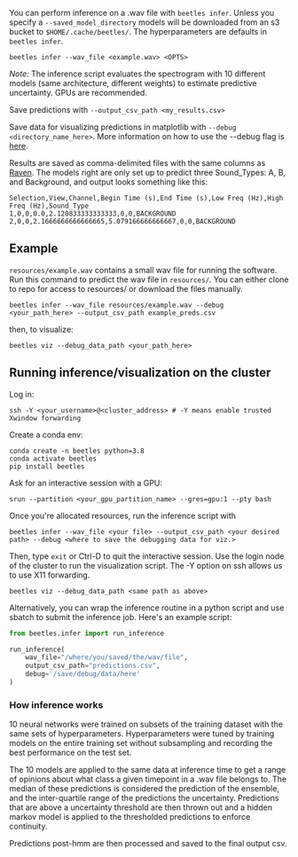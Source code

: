 You can perform inference on a .wav file with `beetles infer`. Unless you specify a `--saved_model_directory` models will be downloaded from an s3 bucket to `$HOME/.cache/beetles/`. The hyperparameters are defaults in `beetles infer`.

```
beetles infer --wav_file <example.wav> <OPTS>
```

*Note:* The inference script evaluates the spectrogram with 10 different models
(same architecture, different weights) to estimate predictive uncertainty. GPUs
are recommended. 

Save predictions with `--output_csv_path <my_results.csv>` 

Save data for visualizing predictions in matplotlib with 
`--debug <directory_name_here>`. More information on how to use the --debug flag
is [here](https://github.com/TravisWheelerLab/beetles-cnn/wiki/Visualizing-data).

Results are saved as comma-delimited files with the same columns as
[Raven](https://ravensoundsoftware.com/knowledge-base/selection-labels/).
The models right are only set up to predict three Sound_Types: A, B, and Background, and output looks
something like this:
```
Selection,View,Channel,Begin Time (s),End Time (s),Low Freq (Hz),High Freq (Hz),Sound_Type
1,0,0,0.0,2.120833333333333,0,0,BACKGROUND
2,0,0,2.1666666666666665,5.079166666666667,0,0,BACKGROUND
```

## Example
`resources/example.wav` contains a small wav file for running the software. Run
this command to predict the wav file in `resources/`. You can either clone to
repo for access to resources/ or download the files manually.
```
beetles infer --wav_file resources/example.wav --debug <your_path_here> --output_csv_path example_preds.csv
```
then, to visualize:
```
beetles viz --debug_data_path <your_path_here>
```
## Running inference/visualization on the cluster
Log in:
```
ssh -Y <your_username>@<cluster_address> # -Y means enable trusted Xwindow forwarding
```
Create a conda env:
```
conda create -n beetles python=3.8
conda activate beetles 
pip install beetles
```
Ask for an interactive session with a GPU:
```
srun --partition <your_gpu_partition_name> --gres=gpu:1 --pty bash
```
Once you're allocated resources, run the inference script with
```
beetles infer --wav_file <your file> --output_csv_path <your desired path> --debug <where to save the debugging data for viz.>
```
Then, type `exit` or Ctrl-D to quit the interactive session.
Use the login node of the cluster to run the visualization script. The -Y option on ssh allows us to use X11 forwarding.
```
beetles viz --debug_data_path <same path as above>
```

Alternatively, you can wrap the inference routine in a python script and use sbatch to submit the inference job.
Here's an example script:
```python
from beetles.infer import run_inference

run_inference(
    wav_file="/where/you/saved/the/wav/file",
    output_csv_path="predictions.csv",
    debug='/save/debug/data/here'
)
```


### How inference works

10 neural networks were trained on subsets of the training dataset with the same sets of hyperparameters.
Hyperparameters were tuned by training models on the entire training set without
subsampling and recording the best performance on the test set.

The 10 models are applied to the same data at inference time to get a range of
opinions about what class a given timepoint in a .wav file belongs to. The
median of these predictions is considered the prediction of the ensemble, and
the inter-quartile range of the predictions the uncertainty. Predictions that
are above a uncertainty threshold are then thrown out and a hidden markov model
is applied to the thresholded predictions to enforce continuity.

Predictions post-hmm are then processed and saved to the final output csv.
